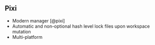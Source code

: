 ## Pixi

* Modern manager [@pixi]
* Automatic and non-optional hash level lock files upon workspace mutation
* Multi-platform
